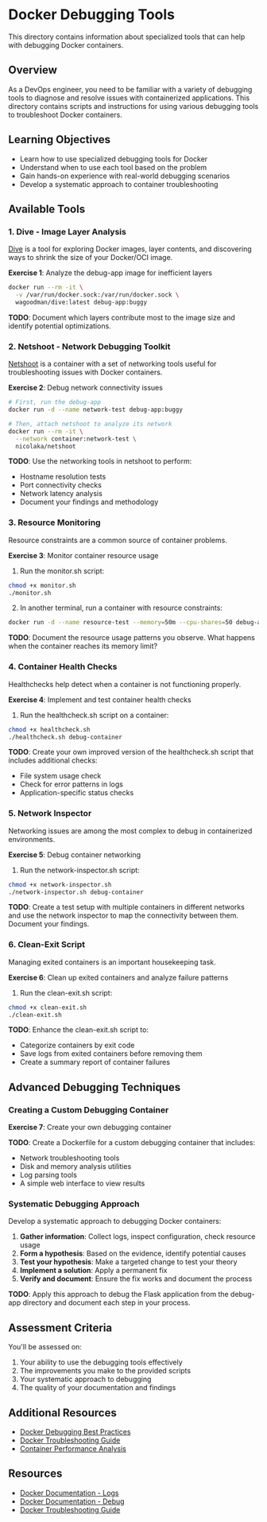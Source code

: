 # Docker Debugging Tools

This directory contains information about specialized tools that can help with debugging Docker containers.

## Overview

As a DevOps engineer, you need to be familiar with a variety of debugging tools to diagnose and resolve issues with containerized applications. This directory contains scripts and instructions for using various debugging tools to troubleshoot Docker containers.

## Learning Objectives

- Learn how to use specialized debugging tools for Docker
- Understand when to use each tool based on the problem
- Gain hands-on experience with real-world debugging scenarios
- Develop a systematic approach to container troubleshooting

## Available Tools

### 1. Dive - Image Layer Analysis

[Dive](https://github.com/wagoodman/dive) is a tool for exploring Docker images, layer contents, and discovering ways to shrink the size of your Docker/OCI image.

**Exercise 1**: Analyze the debug-app image for inefficient layers
```bash
docker run --rm -it \
  -v /var/run/docker.sock:/var/run/docker.sock \
  wagoodman/dive:latest debug-app:buggy
```

**TODO**: Document which layers contribute most to the image size and identify potential optimizations.

### 2. Netshoot - Network Debugging Toolkit

[Netshoot](https://github.com/nicolaka/netshoot) is a container with a set of networking tools useful for troubleshooting issues with Docker containers.

**Exercise 2**: Debug network connectivity issues
```bash
# First, run the debug-app
docker run -d --name network-test debug-app:buggy

# Then, attach netshoot to analyze its network
docker run --rm -it \
  --network container:network-test \
  nicolaka/netshoot
```

**TODO**: Use the networking tools in netshoot to perform:
- Hostname resolution tests
- Port connectivity checks
- Network latency analysis
- Document your findings and methodology

### 3. Resource Monitoring

Resource constraints are a common source of container problems.

**Exercise 3**: Monitor container resource usage

1. Run the monitor.sh script:
```bash
chmod +x monitor.sh
./monitor.sh
```

2. In another terminal, run a container with resource constraints:
```bash
docker run -d --name resource-test --memory=50m --cpu-shares=50 debug-app:buggy
```

**TODO**: Document the resource usage patterns you observe. What happens when the container reaches its memory limit?

### 4. Container Health Checks

Healthchecks help detect when a container is not functioning properly.

**Exercise 4**: Implement and test container health checks

1. Run the healthcheck.sh script on a container:
```bash
chmod +x healthcheck.sh
./healthcheck.sh debug-container
```

**TODO**: Create your own improved version of the healthcheck.sh script that includes additional checks:
- File system usage check
- Check for error patterns in logs
- Application-specific status checks

### 5. Network Inspector

Networking issues are among the most complex to debug in containerized environments.

**Exercise 5**: Debug container networking

1. Run the network-inspector.sh script:
```bash
chmod +x network-inspector.sh
./network-inspector.sh debug-container
```

**TODO**: Create a test setup with multiple containers in different networks and use the network inspector to map the connectivity between them. Document your findings.

### 6. Clean-Exit Script

Managing exited containers is an important housekeeping task.

**Exercise 6**: Clean up exited containers and analyze failure patterns

1. Run the clean-exit.sh script:
```bash
chmod +x clean-exit.sh
./clean-exit.sh
```

**TODO**: Enhance the clean-exit.sh script to:
- Categorize containers by exit code
- Save logs from exited containers before removing them
- Create a summary report of container failures

## Advanced Debugging Techniques

### Creating a Custom Debugging Container

**Exercise 7**: Create your own debugging container

**TODO**: Create a Dockerfile for a custom debugging container that includes:
- Network troubleshooting tools
- Disk and memory analysis utilities
- Log parsing tools
- A simple web interface to view results

### Systematic Debugging Approach

Develop a systematic approach to debugging Docker containers:

1. **Gather information**: Collect logs, inspect configuration, check resource usage
2. **Form a hypothesis**: Based on the evidence, identify potential causes
3. **Test your hypothesis**: Make a targeted change to test your theory
4. **Implement a solution**: Apply a permanent fix
5. **Verify and document**: Ensure the fix works and document the process

**TODO**: Apply this approach to debug the Flask application from the debug-app directory and document each step in your process.

## Assessment Criteria

You'll be assessed on:

1. Your ability to use the debugging tools effectively
2. The improvements you make to the provided scripts
3. Your systematic approach to debugging
4. The quality of your documentation and findings

## Additional Resources

- [Docker Debugging Best Practices](https://docs.docker.com/engine/reference/commandline/container_inspect/)
- [Docker Troubleshooting Guide](https://success.docker.com/article/troubleshooting-container-networking)
- [Container Performance Analysis](https://docs.docker.com/config/containers/resource_constraints/)

## Resources

- [Docker Documentation - Logs](https://docs.docker.com/config/containers/logging/)
- [Docker Documentation - Debug](https://docs.docker.com/engine/reference/commandline/container_inspect/)
- [Docker Troubleshooting Guide](https://success.docker.com/article/troubleshooting-container-networking) 
